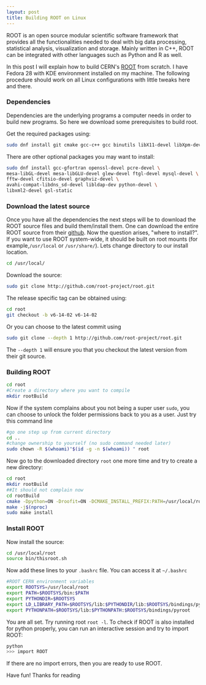 ```yaml
---
layout: post
title: Building ROOT on Linux
---
```


ROOT is an open source modular scientific software framework that provides all the functionalities needed to deal with big data processing, statistical analysis, visualization and storage. Mainly written in C++, ROOT can be integrated with other languages such as Python and R as well.

In this post I will explain how to build CERN's [ROOT](https://root.cern.ch/) from scratch. I have Fedora 28 with KDE environment installed on my machine. The following procedure should work on all Linux configurations with little tweaks here and there.


### Dependencies
Dependencies are the underlying programs a computer needs in order to build new programs. So here we download some prerequisites to build root.

Get the required packages using:
```bash
sudo dnf install git cmake gcc-c++ gcc binutils libX11-devel libXpm-devel libXft-devel libXext-devel
```

There are other optional packages you may want to install:
```bash
sudo dnf install gcc-gfortran openssl-devel pcre-devel \
mesa-libGL-devel mesa-libGLU-devel glew-devel ftgl-devel mysql-devel \
fftw-devel cfitsio-devel graphviz-devel \
avahi-compat-libdns_sd-devel libldap-dev python-devel \
libxml2-devel gsl-static
```

### Download the latest source
Once you have all the dependencies the next steps will be to download the ROOT source files and build them/install them. One can download the entire ROOT source from their [github](https://github.com/root-project/root). Now the question arises, "where to install?". If you want to use ROOT system-wide, it should be built on root mounts (for example,`/usr/local` or `/usr/share/`). Lets change directory to our install location.
```bash
cd /usr/local/
```
Download the source:
```bash
sudo git clone http://github.com/root-project/root.git
```
The release specific tag can be obtained using:
```bash
cd root
git checkout -b v6-14-02 v6-14-02
```
Or you can choose to the latest commit using
```bash
sudo git clone --depth 1 http://github.com/root-project/root.git
```
The `--depth 1` will ensure you that you checkout the latest version from their git source.

### Building ROOT
```bash
cd root
#Create a directory where you want to compile
mkdir rootBuild
```
Now if the system complains about you not being a super user `sudo`, you can choose to unlock the folder permissions back to you as a user. Just try this command line
```bash
#go one step up from current directory
cd ..
#change ownership to yourself (no sudo command needed later)
sudo chown -R $(whoami)"$(id -g -n $(whoami)) " root
```
Now go to the downloaded directory `root` one more time and try to create a new directory:
```bash
cd root
mkdir rootBuild
##It should not complain now
cd rootBuild
cmake -Dpython=ON -Droofit=ON -DCMAKE_INSTALL_PREFIX:PATH=/usr/local/root ..
make -j$(nproc)
sudo make install
```

### Install ROOT
Now install the source:
```bash
cd /usr/local/root
source bin/thisroot.sh
```
Now add these lines to your `.bashrc` file. You can access it at `~/.bashrc`
```bash
#ROOT CERN environment variables
export ROOTSYS=/usr/local/root
export PATH=$ROOTSYS/bin:$PATH
export PYTHONDIR=$ROOTSYS
export LD_LIBRARY_PATH=$ROOTSYS/lib:$PYTHONDIR/lib:$ROOTSYS/bindings/pyroot:$LD_LIBRARY_PATH
export PYTHONPATH=$ROOTSYS/lib:$PYTHONPATH:$ROOTSYS/bindings/pyroot
```
You are all set. Try running root `root -l`. To check if ROOT is also installed for python properly, you can run an interactive session and try to import ROOT:
```bash
python
>>> import ROOT
```
If there are no import errors, then you are ready to use ROOT.

Have fun!
Thanks for reading
